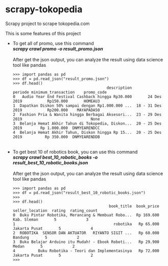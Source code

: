 # scrapy-tokopedia
Scrapy project to scrape tokopedia.com

This is some features of this project
<ul>
  <li>
    To get all of promo, use this command<br>
    <b><i>scrapy crawl promo -o result_promo.json</i></b>
    <br><br>
    After get the json output, you can analyze the result using data science tool like pandas   
 
    >>> import pandas as pd
    >>> df = pd.read_json("result_promo.json")
    >>> df.head()
                                             description           periode minimum_transaction    promo_code
    0   Audio Year End Festival Cashback hingga Rp30.000       24 Des 2019           Rp150.000       HOMEAU3
    1  Dapatkan Diskon 50% sampai dengan Rp1.000.000 ...  18 - 31 Des 2019           Rp200.000    MAYAPADA50
    2  Fashion Pria & Wanita hingga Berbagai Aksesori...  23 - 29 Des 2019                              None
    3  Belanja Hemat Akhir Tahun di Tokopedia, Diskon...  20 - 25 Des 2019        Rp 1.000.000  DNMYEARENDCC
    4  Belanja Hemat Akhir Tahun, Diskon hingga Rp 15...  20 - 25 Des 2019          Rp 350.000  DNMYEARENDDB
  </li>
  <br>
  <li>
    To get best 10 of robotics book, you can use this command<br>
    <b><i>scrapy crawl best_10_robotic_books -o result_best_10_robotic_books.json</i></b>
    <br><br>
    After get the json output, you can analyze the result using data science tool like pandas   
 
    >>> import pandas as pd
    >>> df = pd.read_json("result_best_10_robotic_books.json")
    >>> 
    >>> df.head()
                                              book_title  book_price seller_location  rating  rating_count
    0  Buku Pintar Robotika, Merancang & Membuat Robo...  Rp 169.600     Kab. Sleman       5             3
    1                                           robotika   Rp 65.000   Jakarta Pusat       5             4
    2  ROBOTIKA  SENSOR DAN AKTUATOR   RIYANTO SIGIT ...   Rp 60.000         Bandung       5             2
    3  Buku Belajar Arduino itu Mudah! - Ebook Roboti...   Rp 29.900           Medan       5             2
    4          Buku Robotika - Teori dan Implementasinya   Rp 72.000   Jakarta Pusat       5             2
    >>> 
  </li>
  <br>
</ul>
